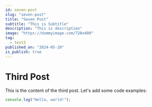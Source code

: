 ```yaml
---
id: seven-post
slug: "seven-post"
title: "Seven Post"
subtitle: "This is Subtitle"
description: "This is description"
image: "https://dummyimage.com/720x400"
tag:
  - test3
published_on: "2024-05-20"
is_publish: true
---
```


# Third Post

This is the content of the third post. Let's add some code examples:

```javascript
console.log("Hello, world!");
```
